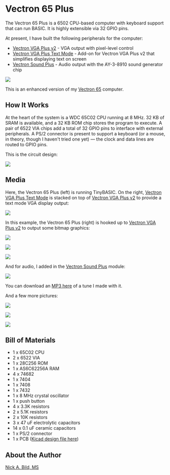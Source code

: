 # Vectron 65 Plus

The Vectron 65 Plus is a 6502 CPU-based computer with keyboard support that can run BASIC.  It is highly extensible via 32 GPIO pins.

At present, I have built the following peripherals for the computer:
- [Vectron VGA Plus v2](https://github.com/nickbild/vectron_vga_plus_v2) - VGA output with pixel-level control
- [Vectron VGA Plus Text Mode](https://github.com/nickbild/vectron_vga_plus_text_mode) - Add-on for Vectron VGA Plus v2 that simplifies displaying text on screen
- [Vectron Sound Plus](https://github.com/nickbild/vectron_sound_plus) - Audio output with the AY-3-8910 sound generator chip

![](https://raw.githubusercontent.com/nickbild/vectron_65_plus/main/media/vectron_65_top_angle_sm.jpg)

This is an enhanced version of my [Vectron 65](https://github.com/nickbild/vectron_65) computer.

## How It Works

At the heart of the system is a WDC 65C02 CPU running at 8 MHz.  32 KB of SRAM is available, and a 32 KB ROM chip stores the program to execute.  A pair of 6522 VIA chips add a total of 32 GPIO pins to interface with external peripherals.  A PS/2 connector is present to support a keyboard (or a mouse, in theory, though I haven't tried one yet) — the clock and data lines are routed to GPIO pins.

This is the circuit design:

![](https://raw.githubusercontent.com/nickbild/vectron_65_plus/main/media/schematic.svg)

## Media

Here, the Vectron 65 Plus (left) is running TinyBASIC.  On the right, [Vectron VGA Plus Text Mode](https://github.com/nickbild/vectron_vga_plus_text_mode) is stacked on top of [Vectron VGA Plus v2](https://github.com/nickbild/vectron_vga_plus_v2) to provide a text mode VGA display output:

![](https://raw.githubusercontent.com/nickbild/vectron_65_plus/main/media/running_basic_sm.jpg)

In this example, the Vectron 65 Plus (right) is hooked up to [Vectron VGA Plus v2](https://github.com/nickbild/vectron_vga_plus_v2) to output some bitmap graphics:

![](https://raw.githubusercontent.com/nickbild/vectron_65_plus/main/media/v65_displaying_ghosts_sm.jpg)

![](https://raw.githubusercontent.com/nickbild/vectron_65_plus/main/media/ghosts_sm.jpg)

![](https://raw.githubusercontent.com/nickbild/vectron_65_plus/main/media/v65_and_vga_sm.jpg)

And for audio, I added in the [Vectron Sound Plus](https://github.com/nickbild/vectron_sound_plus) module:

![](https://github.com/nickbild/vectron_sound_plus/blob/main/media/v65_w_audio_angle_sm.jpg)

You can download an [MP3 here](https://github.com/nickbild/vectron_sound_plus/blob/main/media/vectron_65_audio.mp3?raw=true) of a tune I made with it.

And a few more pictures:

![](https://github.com/nickbild/vectron_65_plus/blob/main/media/vectron_65_close_connected_sm.jpg)

![](https://github.com/nickbild/vectron_65_plus/blob/main/media/vectron_65_top_sm.jpg)

![](https://github.com/nickbild/vectron_65_plus/blob/main/media/vectron_65_w_text_mode_sm.jpg)

## Bill of Materials

- 1 x 65C02 CPU
- 2 x 6522 VIA
- 1 x 28C256 ROM
- 1 x AS6C62256A RAM
- 4 x 74682
- 1 x 7404
- 1 x 7408
- 1 x 7432
- 1 x 8 MHz crystal oscillator
- 1 x push button
- 4 x 3.3K resistors
- 2 x 5.1K resistors
- 2 x 10K resistors
- 3 x 47 uF electrolytic capacitors
- 14 x 0.1 uF ceramic capacitors
- 1 x PS/2 connector
- 1 x PCB ([Kicad design file here](https://github.com/nickbild/vectron_65_plus/tree/main/kicad_vectron_65_plus))

## About the Author

[Nick A. Bild, MS](https://nickbild79.firebaseapp.com/#!/)

